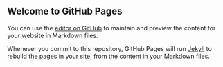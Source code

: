 ## Welcome to GitHub Pages

You can use the [editor on GitHub](https://github.com/spacedude609/Tomb-Scripts/edit/gh-pages/index.md) to maintain and preview the content for your website in Markdown files.

Whenever you commit to this repository, GitHub Pages will run [Jekyll](https://jekyllrb.com/) to rebuild the pages in your site, from the content in your Markdown files.

